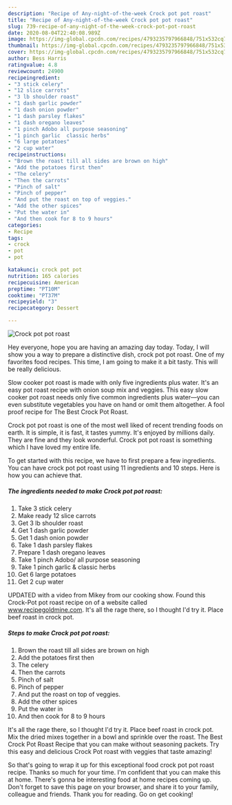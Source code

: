 ```yaml
---
description: "Recipe of Any-night-of-the-week Crock pot pot roast"
title: "Recipe of Any-night-of-the-week Crock pot pot roast"
slug: 739-recipe-of-any-night-of-the-week-crock-pot-pot-roast
date: 2020-08-04T22:40:08.989Z
image: https://img-global.cpcdn.com/recipes/4793235797966848/751x532cq70/crock-pot-pot-roast-recipe-main-photo.jpg
thumbnail: https://img-global.cpcdn.com/recipes/4793235797966848/751x532cq70/crock-pot-pot-roast-recipe-main-photo.jpg
cover: https://img-global.cpcdn.com/recipes/4793235797966848/751x532cq70/crock-pot-pot-roast-recipe-main-photo.jpg
author: Bess Harris
ratingvalue: 4.8
reviewcount: 24900
recipeingredient:
- "3 stick celery"
- "12 slice carrots"
- "3 lb shoulder roast"
- "1 dash garlic powder"
- "1 dash onion powder"
- "1 dash parsley flakes"
- "1 dash oregano leaves"
- "1 pinch Adobo all purpose seasoning"
- "1 pinch garlic  classic herbs"
- "6 large potatoes"
- "2 cup water"
recipeinstructions:
- "Brown the roast till all sides are brown on high"
- "Add the potatoes first then"
- "The celery"
- "Then the carrots"
- "Pinch of salt"
- "Pinch of pepper"
- "And put the roast on top of veggies."
- "Add the other spices"
- "Put the water in"
- "And then cook for 8 to 9 hours"
categories:
- Recipe
tags:
- crock
- pot
- pot

katakunci: crock pot pot 
nutrition: 165 calories
recipecuisine: American
preptime: "PT10M"
cooktime: "PT37M"
recipeyield: "3"
recipecategory: Dessert

---
```



![Crock pot pot roast](https://img-global.cpcdn.com/recipes/4793235797966848/751x532cq70/crock-pot-pot-roast-recipe-main-photo.jpg)

Hey everyone, hope you are having an amazing day today. Today, I will show you a way to prepare a distinctive dish, crock pot pot roast. One of my favorites food recipes. This time, I am going to make it a bit tasty. This will be really delicious.

Slow cooker pot roast is made with only five ingredients plus water. It&#39;s an easy pot roast recipe with onion soup mix and veggies. This easy slow cooker pot roast needs only five common ingredients plus water—you can even substitute vegetables you have on hand or omit them altogether. A fool proof recipe for The Best Crock Pot Roast.

Crock pot pot roast is one of the most well liked of recent trending foods on earth. It is simple, it is fast, it tastes yummy. It's enjoyed by millions daily. They are fine and they look wonderful. Crock pot pot roast is something which I have loved my entire life.


To get started with this recipe, we have to first prepare a few ingredients. You can have crock pot pot roast using 11 ingredients and 10 steps. Here is how you can achieve that.

<!--inarticleads1-->

##### The ingredients needed to make Crock pot pot roast:

1. Take 3 stick celery
1. Make ready 12 slice carrots
1. Get 3 lb shoulder roast
1. Get 1 dash garlic powder
1. Get 1 dash onion powder
1. Take 1 dash parsley flakes
1. Prepare 1 dash oregano leaves
1. Take 1 pinch Adobo/ all purpose seasoning
1. Take 1 pinch garlic &amp; classic herbs
1. Get 6 large potatoes
1. Get 2 cup water


UPDATED with a video from Mikey from our cooking show. Found this Crock-Pot pot roast recipe on of a website called www.recipegoldmine.com. It&#39;s all the rage there, so I thought I&#39;d try it. Place beef roast in crock pot. 

<!--inarticleads2-->

##### Steps to make Crock pot pot roast:

1. Brown the roast till all sides are brown on high
1. Add the potatoes first then
1. The celery
1. Then the carrots
1. Pinch of salt
1. Pinch of pepper
1. And put the roast on top of veggies.
1. Add the other spices
1. Put the water in
1. And then cook for 8 to 9 hours


It&#39;s all the rage there, so I thought I&#39;d try it. Place beef roast in crock pot. Mix the dried mixes together in a bowl and sprinkle over the roast. The Best Crock Pot Roast Recipe that you can make without seasoning packets. Try this easy and delicious Crock Pot roast with veggies that taste amazing! 

So that's going to wrap it up for this exceptional food crock pot pot roast recipe. Thanks so much for your time. I'm confident that you can make this at home. There's gonna be interesting food at home recipes coming up. Don't forget to save this page on your browser, and share it to your family, colleague and friends. Thank you for reading. Go on get cooking!
